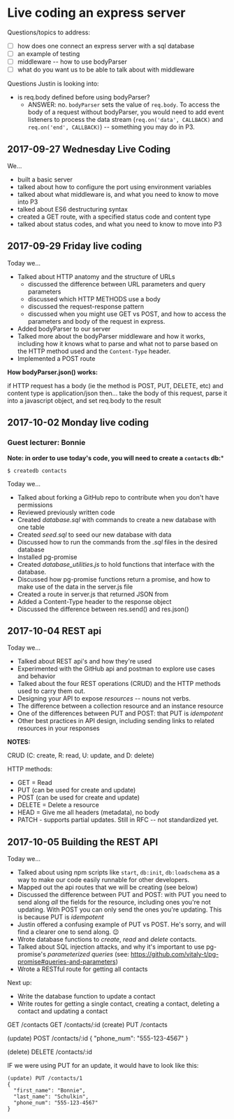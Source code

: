 # Live coding an express server

Questions/topics to address:
- [ ] how does one connect an express server with a sql database
- [ ] an example of testing
- [ ] middleware -- how to use bodyParser
- [ ] what do you want us to be able to talk about with middleware

Questions Justin is looking into:
- is req.body defined before using bodyParser?
  - ANSWER: no. `bodyParser` sets the value of `req.body`. To access the body of a request without bodyParser, you would need to add event listeners to process the data stream (`req.on('data', CALLBACK)` and `req.on('end', CALLBACK)`) -- something you may do in P3.


## 2017-09-27 Wednesday Live Coding

We...
- built a basic server
- talked about how to configure the port using environment variables
- talked about what middleware is, and what you need to know to move into P3
- talked about ES6 destructuring syntax
- created a GET route, with a specified status code and content type
- talked about status codes, and what you need to know to move into P3

## 2017-09-29 Friday live coding

Today we...
- Talked about HTTP anatomy and the structure of URLs
  - discussed the difference between URL parameters and query parameters
  - discussed which HTTP METHODS use a body
  - discussed the request-response pattern
  - discussed when you might use GET vs POST, and how to access the parameters and body of the request in express.
- Added bodyParser to our server
- Talked more about the bodyParser middleware and how it works, including how it knows what to parse and what not to parse based on the HTTP method used and the `Content-Type` header.
- Implemented a POST route


**How bodyParser.json() works:**

if HTTP request has a body (ie the method is POST, PUT, DELETE, etc)
and content type is application/json
then...
take the body of this request, parse it into a javascript object, and set req.body to the result

## 2017-10-02 Monday live coding
### Guest lecturer: Bonnie

**Note: in order to use today's code, you will need to create a `contacts` db:***
```
$ createdb contacts
```

Today we...

- Talked about forking a GitHub repo to contribute when you don't have permissions
- Reviewed previously written code
- Created *database.sql* with commands to create a new database with one table
- Created *seed.sql* to seed our new database with data
- Discussed how to run the commands from the *.sql* files in the desired database
- Installed pg-promise
- Created *database_utilities.js* to hold functions that interface with the database.
- Discussed how pg-promise functions return a promise, and how to make use of the data in the server.js file
- Created a route in server.js that returned JSON from
- Added a Content-Type header to the response object
- Discussed the difference between res.send() and res.json()


## 2017-10-04 REST api

Today we...

- Talked about REST api's and how they're used
- Experimented with the GitHub api and postman to explore use cases and behavior
- Talked about the four REST operations (CRUD) and the HTTP methods used to carry them out.
- Designing your API to expose *resources* -- nouns not verbs.
- The difference between a collection resource and an instance resource
- One of the differences between PUT and POST: that PUT is *idempotent*
- Other best practices in API design, including sending links to related resources in your responses


**NOTES:**

CRUD (C: create, R: read, U: update, and D: delete)

HTTP methods:

- GET = Read
- PUT (can be used for create and update)
- POST (can be used for create and update)
- DELETE = Delete a resource
- HEAD = Give me all headers (metadata), no body
- PATCH - supports partial updates. Still in RFC -- not standardized yet.


## 2017-10-05 Building the REST API

Today we...
- Talked about using npm scripts like `start`, `db:init`, `db:loadschema` as a way to make our code easily runnable for other developers.
- Mapped out the api routes that we will be creating (see below)
- Discussed the difference between PUT and POST: with PUT you need to send along *all* the fields for the resource, including ones you're not updating. With POST you can only send the ones you're updating. This is because PUT is *idempotent*
- Justin offered a confusing example of PUT vs POST. He's sorry, and will find a clearer one to send along. 😉
- Wrote database functions to *create*, *read* and *delete* contacts.
- Talked about SQL injection attacks, and why it's important to use pg-promise's *parameterized queries* (see: https://github.com/vitaly-t/pg-promise#queries-and-parameters)
- Wrote a RESTful route for getting all contacts

Next up:
- Write the database function to update a contact
- Write routes for getting a single contact, creating a contact, deleting a contact and updating a contact



GET /contacts
GET /contacts/:id
(create) PUT /contacts

(update) POST /contacts/:id
{
  "phone_num": "555-123-4567"
}

(delete) DELETE /contacts/:id


IF we were using PUT for an update, it would have to look like this:
```
(update) PUT /contacts/1
{
  "first_name": "Bonnie",
  "last_name": "Schulkin",
  "phone_num": "555-123-4567"
}
```
